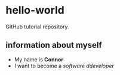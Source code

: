 # hello-world
GitHub tutorial repository.

## information about myself
- My name is **Connor**
- I want to become a *software ddeveloper*
